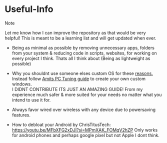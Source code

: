 # Useful-Info

> [!NOTE]
> Let me know how I can improve the repository as that would be very helpful! 
> This is meant to be a learning list and will get updated when ever.

- Being as minimal as possible by removing unnecessary apps, folders from your system & reducing code in scripts, websites, for working on every project I think. Thats all I think about (Being as lightweight as possible)

- Why you shouldnt use someone elses custom OS for these [reasons.](/Dont-use-customos.md)
    Instead follow [Amits PC Tuning guide](https://github.com/amitxv/PC-Tuning) to create your own custom windows.<br> 
    I DIDNT CONTRIBUTE ITS JUST AN AMAZING GUIDE! From my experience much safer & more suited for your needs no matter what you intend to use it for.

- Always favor wired over wireless with any device due to powersaving features.

- How to debloat your Android by ChrisTitusTech: https://youtu.be/MFbXFG2xDJI?si=MPmXAK_FOMqV2hZP Only works for android phones and perhaps google pixel but not Apple I dont think.
